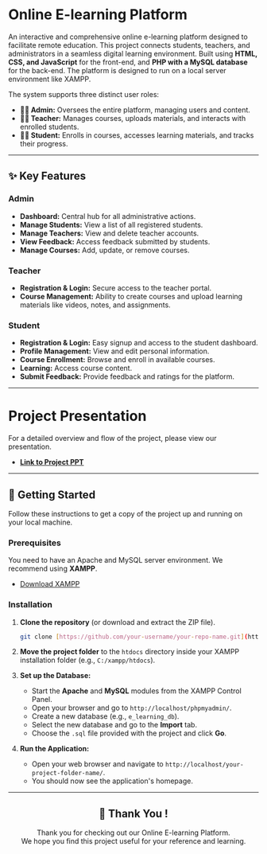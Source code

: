 # Online E-learning Platform

An interactive and comprehensive online e-learning platform designed to facilitate remote education. This project connects students, teachers, and administrators in a seamless digital learning environment. Built using **HTML, CSS, and JavaScript** for the front-end, and **PHP with a MySQL database** for the back-end. The platform is designed to run on a local server environment like XAMPP.

The system supports three distinct user roles:
* **🧑‍💼 Admin:** Oversees the entire platform, managing users and content.
* **🧑‍🏫 Teacher:** Manages courses, uploads materials, and interacts with enrolled students.
* **🧑‍🎓 Student:** Enrolls in courses, accesses learning materials, and tracks their progress.

---

## ✨ Key Features

### Admin
* **Dashboard:** Central hub for all administrative actions.
* **Manage Students:** View a list of all registered students.
* **Manage Teachers:** View and delete teacher accounts.
* **View Feedback:** Access feedback submitted by students.
* **Manage Courses:** Add, update, or remove courses.

### Teacher
* **Registration & Login:** Secure access to the teacher portal.
* **Course Management:** Ability to create courses and upload learning materials like videos, notes, and assignments.

### Student
* **Registration & Login:** Easy signup and access to the student dashboard.
* **Profile Management:** View and edit personal information.
* **Course Enrollment:** Browse and enroll in available courses.
* **Learning:** Access course content.
* **Submit Feedback:** Provide feedback and ratings for the platform.
---

# Project Presentation

For a detailed overview and flow of the project, please view our presentation.
* **[Link to Project PPT](https://example.com/your-ppt-link-here)**

---
 

## 🚀 Getting Started

Follow these instructions to get a copy of the project up and running on your local machine.

### Prerequisites
You need to have an Apache and MySQL server environment. We recommend using **XAMPP**.
* [Download XAMPP](https://www.apachefriends.org/index.html)

### Installation
1.  **Clone the repository** (or download and extract the ZIP file).
    ```bash
    git clone [https://github.com/your-username/your-repo-name.git](https://github.com/your-username/your-repo-name.git)
    ```

2.  **Move the project folder** to the `htdocs` directory inside your XAMPP installation folder (e.g., `C:/xampp/htdocs`).

3.  **Set up the Database:**
    * Start the **Apache** and **MySQL** modules from the XAMPP Control Panel.
    * Open your browser and go to `http://localhost/phpmyadmin/`.
    * Create a new database (e.g., `e_learning_db`).
    * Select the new database and go to the **Import** tab.
    * Choose the `.sql` file provided with the project and click **Go**.

4.  **Run the Application:**
    * Open your web browser and navigate to `http://localhost/your-project-folder-name/`.
    * You should now see the application's homepage.

---


 <h2 align="center">  🙏 Thank You !</h2>

<p align="center">
  Thank you for checking out our Online E-learning Platform. 
  <br> 
  We hope you find this project useful for your reference and learning.
</p>
